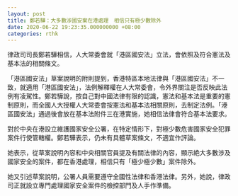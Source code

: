 ```yaml
---
layout: post
title: 鄭若驊：大多數涉國安案在港處理　相信只有極少數除外
date: 2020-06-22 19:23:35.000000000 +08:00
categories: rthk
---
```


律政司司長鄭若驊相信，人大常委會就「港區國安法」立法，會依照及符合憲法及基本法的相關條文。

「港區國安法」草案說明的附則提到，香港特區本地法律與「港區國安法」不一致，就適用「港區國安法」，法例解釋權在人大常委會，令外界關注是否反映此法例有凌駕性。鄭若驊說，按自己對中國法律有限的認識，憲法和基本法是重要的憲制原則，而全國人大授權人大常委會按憲法和基本法相關原則，去制定法例。「港區國安法」通過後會放在基本法附件三在港實施，她相信法律會符合基本法要求。

對於中央在港設立維護國家安全公署，在特定情形下，對極少數危害國家安全犯罪案件行使管轄權。鄭若驊表示，仍未有具體草案條文，不適宜作評論。

她表示，從草案說明內容和中央相關官員提及有關法律的內容，顯示絶大多數涉及國家安全的案件，都在香港處理，相信只有「極少極少數」案件除外。

她又引述草案說明，公署人員需要遵守全國性法律和香港法律。另外，她說，律政司正就設立專門處理國家安全案件的檢控部門及人手作準備。
